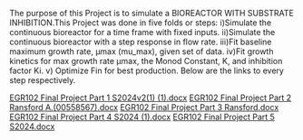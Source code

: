 The purpose of this Project is to simulate a BIOREACTOR WITH SUBSTRATE INHIBITION.This Project was done in five folds or steps:
i)Simulate the continuous bioreactor for a time frame with fixed inputs.
ii)Simulate the continuous bioreactor with a step response in flow rate.
iii)Fit baseline maximum growth rate, µmax (mu_max), given set of data.
iv)Fit growth kinetics for max growth rate µmax, the Monod Constant, K, and inhibition factor Ki.
v) Optimize Fin for best production.
Below are the links to every step respectively.

[EGR102 Final Project Part 1 S2024v2(1) (1).docx](https://github.com/user-attachments/files/16274567/EGR102.Final.Project.Part.1.S2024v2.1.1.docx)
[EGR102 Final Project Part 2 Ransford A.(00558567).docx](https://github.com/user-attachments/files/16274575/EGR102.Final.Project.Part.2.Ransford.A.00558567.docx)
[EGR102 Final Project Part 3 Ransford.docx](https://github.com/user-attachments/files/16274577/EGR102.Final.Project.Part.3.Ransford.docx)
[EGR102 Final Project Part 4 S2024 (1).docx](https://github.com/user-attachments/files/16274590/EGR102.Final.Project.Part.4.S2024.1.docx)
[EGR102 Final Project Part 5 S2024.docx](https://github.com/user-attachments/files/16274591/EGR102.Final.Project.Part.5.S2024.docx)
